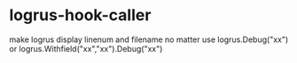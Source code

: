 # logrus-hook-caller
make logrus display linenum and filename no matter use logrus.Debug("xx") or logrus.Withfield("xx","xx").Debug("xx")
